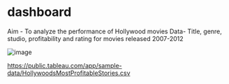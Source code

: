 # dashboard
Aim - To analyze the performance of Hollywood movies
Data- Title, genre, studio, profitability and rating for movies released 2007-2012

![image](https://github.com/Henrietta4life/dashboard/assets/136696769/76db436e-0b80-4ebe-8c3d-6d7fd5f30252)

https://public.tableau.com/app/sample-data/HollywoodsMostProfitableStories.csv
